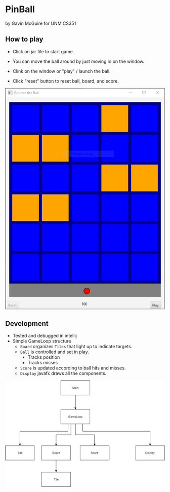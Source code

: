 # PinBall
by Gavin McGuire
for UNM CS351

## How to play

* Click on jar file to start game.
  

* You can move the ball around by just moving in on the window.
* Clink on the window or "play" / launch the ball.
* Click "reset" button to reset ball, board, and score.

![](doc/pinballScreenshot.PNG)

## Development

* Tested and debugged in intellij
* Simple GameLoop structure
    - `Board` organizes `Tiles` that light up to indicate targets.
    - `Ball` is controlled and set in play.
      - Tracks position
      - Tracks misses
    - `Score` is updated according to ball hits and misses.
    - `Display` javafx draws all the components.

![](doc/PinBallDesignDiagram.jpg)
